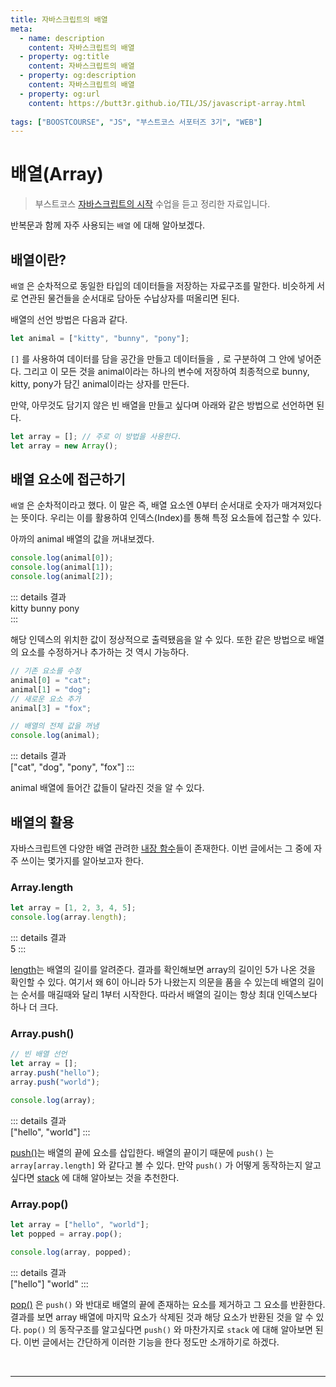 ```yaml
---
title: 자바스크립트의 배열
meta:
  - name: description
    content: 자바스크립트의 배열
  - property: og:title
    content: 자바스크립트의 배열
  - property: og:description
    content: 자바스크립트의 배열
  - property: og:url
    content: https://butt3r.github.io/TIL/JS/javascript-array.html
    
tags: ["BOOSTCOURSE", "JS", "부스트코스 서포터즈 3기", "WEB"]
---
```



배열(Array) <Badge text="boostcourse" />
================

> 부스트코스 [자바스크립트의 시작](https://www.boostcourse.org/cs124/lecture/194613) 수업을 듣고 정리한 자료입니다.


반복문과 함께 자주 사용되는 `배열` 에 대해 알아보겠다.

## 배열이란?

`배열` 은 순차적으로 동일한 타입의 데이터들을 저장하는 자료구조를 말한다. 비슷하게 서로 연관된 물건들을 순서대로 담아둔 수납상자를 떠올리면 된다.

배열의 선언 방법은 다음과 같다.

```js
let animal = ["kitty", "bunny", "pony"]; 
```

`[]` 를 사용하여 데이터를 담을 공간을 만들고 데이터들을 `,` 로 구분하여 그 안에 넣어준다. 그리고 이 모든 것을  animal이라는 하나의 변수에 저장하여 최종적으로 bunny, kitty, pony가 담긴 animal이라는 상자를 만든다.

만약, 아무것도 담기지 않은 빈 배열을 만들고 싶다며 아래와 같은 방법으로 선언하면 된다.

```js
let array = []; // 주로 이 방법을 사용한다.
let array = new Array();
```

## 배열 요소에 접근하기

`배열` 은 순차적이라고 했다. 이 말은 즉, 배열 요소엔 0부터 순서대로 숫자가 매겨져있다는 뜻이다. 우리는 이를 활용하여 인덱스(Index)를 통해 특정 요소들에 접근할 수 있다.

아까의 animal 배열의 값을 꺼내보겠다.

```js
console.log(animal[0]);
console.log(animal[1]);
console.log(animal[2]);
```
::: details 결과       
kitty
bunny
pony  
::: 


해당 인덱스의 위치한 값이 정상적으로 출력됐음을 알 수 있다. 또한 같은 방법으로 배열의 요소를 수정하거나 추가하는 것 역시 가능하다.

```js
// 기존 요소를 수정
animal[0] = "cat";
animal[1] = "dog";
// 새로운 요소 추가 
animal[3] = "fox";

// 배열의 전체 값을 꺼냄
console.log(animal);
```

::: details 결과       
["cat", "dog", "pony", "fox"] 
::: 


animal 배열에 들어간 값들이 달라진 것을 알 수 있다. 

## 배열의 활용

자바스크립트엔 다양한 배열 관려한 [내장 함수](https://developer.mozilla.org/ko/docs/Web/JavaScript/Reference/Global_Objects/Array#)들이 존재한다. 이번 글에서는 그 중에 자주 쓰이는 몇가지를 알아보고자 한다.

### Array.length

```js
let array = [1, 2, 3, 4, 5];
console.log(array.length);
```

::: details 결과       
5
::: 

[length](https://developer.mozilla.org/ko/docs/Web/JavaScript/Reference/Global_Objects/Array/length)는 배열의 길이를 알려준다. 결과를 확인해보면 array의 길이인 5가 나온 것을 확인할 수 있다. 여기서 왜 6이 아니라 5가 나왔는지 의문을 품을 수 있는데 배열의 길이는 순서를 매길때와 달리 1부터 시작한다. 따라서 배열의 길이는 항상 최대 인덱스보다 하나 더 크다.

### Array.push()

```js
// 빈 배열 선언
let array = [];
array.push("hello");
array.push("world");

console.log(array);
```

::: details 결과       
["hello", "world"]
::: 



[push()](https://developer.mozilla.org/ko/docs/Web/JavaScript/Reference/Global_Objects/Array/push)는 배열의 끝에 요소를 삽입한다. 배열의 끝이기 때문에 `push()` 는 `array[array.length]` 와 같다고 볼 수 있다. 만약 `push()` 가 어떻게 동작하는지 알고싶다면 [stack](https://ko.wikipedia.org/wiki/%EC%8A%A4%ED%83%9D) 에 대해 알아보는 것을 추천한다.

### Array.pop()

```jsx
let array = ["hello", "world"];
let popped = array.pop();

console.log(array, popped);
```

::: details 결과       
["hello"] "world"
::: 


[pop()](https://developer.mozilla.org/ko/docs/Web/JavaScript/Reference/Global_Objects/Array/pop) 은 `push()` 와 반대로 배열의 끝에 존재하는 요소를 제거하고 그 요소를 반환한다. 결과를 보면 array 배열에 마지막 요소가 삭제된 것과 해당 요소가 반환된 것을 알 수 있다.   `pop()` 의 동작구조를 알고싶다면 `push()` 와 마찬가지로  `stack` 에 대해 알아보면 된다. 이번 글에서는 간단하게 이러한 기능을 한다 정도만 소개하기로 하겠다.


<br>


---
<TagLinks />